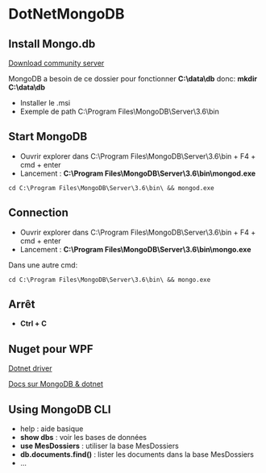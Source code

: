 # DotNetMongoDB

## Install Mongo.db

[Download community server](https://www.mongodb.com/download-center/community)

MongoDB a besoin de ce dossier pour fonctionner __C:\data\db__ donc: __mkdir C:\data\db__

* Installer le .msi 
* Exemple de path C:\Program Files\MongoDB\Server\3.6\bin

## Start MongoDB 

* Ouvrir explorer dans C:\Program Files\MongoDB\Server\3.6\bin + F4 + cmd + enter
* Lancement : __C:\Program Files\MongoDB\Server\3.6\bin\mongod.exe__

```batch
cd C:\Program Files\MongoDB\Server\3.6\bin\ && mongod.exe
```

## Connection

* Ouvrir explorer dans C:\Program Files\MongoDB\Server\3.6\bin + F4 + cmd + enter
* Lancement : __C:\Program Files\MongoDB\Server\3.6\bin\mongo.exe__ 

Dans une autre cmd:

```batch
cd C:\Program Files\MongoDB\Server\3.6\bin\ && mongo.exe
```

## Arrêt

* __Ctrl + C__

## Nuget pour WPF 

[Dotnet driver](http://mongodb.github.io/mongo-csharp-driver/2.2/getting_started/installation/)

[Docs sur MongoDB & dotnet](https://docs.mongodb.com/ecosystem/drivers/csharp/)

## Using MongoDB CLI

* help : aide basique
* __show dbs__ : voir les bases de données
* __use MesDossiers__ : utiliser la base MesDossiers
* __db.documents.find()__ : lister les documents dans la base MesDossiers
* ...
